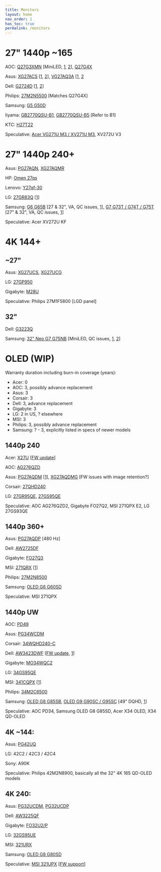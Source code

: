 ```yaml
---
title: Monitors
layout: home
nav_order: 1
has_toc: true
permalink: /monitors
---
```


# 27" 1440p ~165

AOC: [Q27G3XMN](<https://www.youtube.com/watch?v=XbQ8Pe4WVxc>) [MiniLED, [1](<https://www.rtings.com/monitor/reviews/aoc/q27g3xmn>), [2](<https://tftcentral.co.uk/reviews/aoc-q27g3xmn>)], [Q27G4X](<https://www.youtube.com/watch?v=Ix9jwP_q_IM>)

Asus: [XG27ACS](<https://www.youtube.com/watch?v=cXgvP84g2BU>) [[1](<https://www.rtings.com/monitor/reviews/asus/rog-strix-xg27acs>), [2](<https://www.youtube.com/watch?v=G2T1wNu6Q6Y>)], [VG27AQ3A](<https://www.youtube.com/watch?v=jogkXwQwQI4>) [[1](<https://www.youtube.com/watch?v=__WHIe_KPXY>), [2](<https://www.youtube.com/watch?v=X39gYoif7Jk>)

Dell: [G2724D](<https://www.youtube.com/watch?v=pw9ByU6AOd8>) [[1](<https://www.rtings.com/monitor/reviews/dell/g2724d>), [2](<https://www.youtube.com/watch?v=7Bj59SEc3f8>)]

Philips: [27M2N5500](<https://www.youtube.com/watch?v=ElbQ5WiO95c>) [Matches Q27G4X]

Samsung: [G5 G50D](<https://www.rtings.com/monitor/reviews/samsung/odyssey-g5-g50d-s27dg50>)

Iiyama: [GB2770QSU-B1](<https://www.kitguru.net/peripherals/dominic-moass/iiyama-gb2770qsu-1440p-165hz-monitor-review/6/>), [GB2770QSU-B5](<https://www.displayspecifications.com/en/news/49c490f>) [Refer to B1]

KTC: [H27T22](<https://www.youtube.com/watch?v=zXeOjYRPj08>)

Speculative: [Acer VG271U M3 / XV271U M3](<https://discord.com/channels/286168815585198080/873056765367955478/1293533301968994307>), XV272U V3

# 27" 1440p 240+

Asus: [PG27AQN](<https://www.youtube.com/watch?v=eYFtLBM3a78>), [XG27AQMR](<https://www.youtube.com/watch?v=Wik4DhEaj_8>)

HP: [Omen 27qs](<https://www.rtings.com/monitor/reviews/hp/omen-27qs>)

Lenovo: [Y27qf-30](<https://www.youtube.com/watch?v=GofFvSYi1CQ>)

LG: [27GR83Q](<https://www.youtube.com/watch?v=Z-1zV7MYT4U>) [[1](<https://www.youtube.com/watch?v=IEv895dnoVY>)]

Samsung: [G6 G65B](<https://www.rtings.com/monitor/reviews/samsung/odyssey-g6-s32bg65>) [27 & 32", VA, QC issues, [1](<https://www.typectechreviews.com/post/samsung-odyssey-g6-g65b-gaming-monitor-review>)], [G7 G73T / G74T / G75T](<https://www.youtube.com/watch?v=go1qsBetgV0>) [27" & 32", VA, QC issues, [1](<https://www.rtings.com/monitor/reviews/samsung/odyssey-g7-c32g75t>)] 

Speculative:
Acer XV272U KF

# 4K 144+

## ~27"

Asus: [XG27UCS](<https://www.youtube.com/watch?v=7c_SW4539Lk>), [XG27UCG](<https://www.youtube.com/watch?v=rVYVDODQmQ8>)

LG: [27GP950](<https://www.rtings.com/monitor/reviews/lg/27gp950-b>)

Gigabyte: [M28U](<https://www.youtube.com/watch?v=xnJjuQdQiyo>)

Speculative: Philips 27M1F5800 [LGD panel]

## 32"

Dell: [G3223Q](<https://www.rtings.com/monitor/reviews/dell/g3223q>)

Samsung: [32" Neo G7 G75NB](<https://www.youtube.com/watch?v=SMcABSuKAK0&t=697s&pp=ygUGbmVvIGc3>) [MiniLED, QC issues, [1](<https://www.rtings.com/monitor/reviews/samsung/odyssey-neo-g7-s32bg75>), [2](<https://pcmonitors.info/reviews/samsung-odyssey-neo-g7-s32bg75/>)]

# OLED (WIP)

Warranty duration including burn-in coverage (years):
- Acer: 0
- AOC: 3, possibly advance replacement
- Asus: 3
- Corsair: 3
- Dell: 3, advance replacement
- Gigabyte: 3
- LG: 2 in US, ? elsewhere 
- MSI: 3
- Philips: 3, possibly advance replacement
- Samsung: ? - 3, explicitly listed in specs of newer models

## 1440p 240

Acer: [X27U](<https://www.youtube.com/watch?v=9Fnmz2e_4xI>) [[FW update](<https://www.youtube.com/watch?v=n58SwahHSVk>)]

AOC: [AG276QZD](<https://www.youtube.com/watch?v=C0PS9yM-t6Y>)

Asus: [PG27AQDM](<https://www.youtube.com/watch?v=R0AkfhZp70w>) [[1](<https://www.youtube.com/watch?v=CqRT06hFDL8>)], [XG27AQDMG](<https://www.youtube.com/watch?v=4OD1Gml24gI>) [FW issues with image retention?]

Corsair: [27QHD240](<https://www.youtube.com/watch?v=ksNCMduj_yc>)

LG: [27GR95QE](<https://www.youtube.com/watch?v=2YBJFYGtmQk>), [27GS95QE](<https://www.rtings.com/monitor/reviews/lg/27gs95qe-b>)

Speculative: AOC AG276QZD2, Gigabyte FO27Q2, MSI 271QPX E2, LG 27GS93QE

## 1440p 360+

Asus: [PG27AQDP](<https://www.youtube.com/watch?v=fLekvkdOQvI>) [480 Hz]

Dell: [AW2725DF](<https://www.youtube.com/watch?v=0ssesoCm4lU>)

Gigabyte: [FO27Q3](<https://www.youtube.com/watch?v=Je2WdeqaHto>)

MSI: [271QRX](<https://www.youtube.com/watch?v=XgtzP5Xs1aI>) [[1](<https://www.youtube.com/watch?v=-BcXYC9ANxE>)]

Philips: [27M2N8500](<https://www.youtube.com/watch?v=k7fe2KeD25g>)

Samsung: [OLED G6 G60SD](<https://www.rtings.com/monitor/reviews/samsung/odyssey-oled-g6-g60sd-s27dg60>)

Speculative: MSI 271QPX

## 1440p UW

AOC: [PD49](<https://tftcentral.co.uk/reviews/aoc-agon-pro-porsche-design-pd49>)

Asus: [PG34WCDM](<https://www.rtings.com/monitor/reviews/asus/rog-swift-oled-pg34wcdm>)

Corsair: [34WQHD240-C](<https://www.youtube.com/watch?v=_5gInzdwoQs>)

Dell: [AW3423DWF](<https://www.youtube.com/watch?v=b0aLF3KVOTQ>) [[FW update](<https://www.youtube.com/watch?v=jTvqGFBPIw4>), [1](<https://www.rtings.com/monitor/reviews/dell/alienware-aw3423dwf>)]

Gigabyte: [MO34WQC2](<https://www.youtube.com/watch?v=AaHOcqinQBI>)

LG: [34GS95QE](<https://www.rtings.com/monitor/reviews/lg/34gs95qe-b>)

MSI: [341CQPX](<https://www.youtube.com/watch?v=YYCKQ2Pcgw0>) [[1](<https://tftcentral.co.uk/reviews/msi-mpg-341cqpx-qd-oled>)]

Philips: [34M2C6500](<https://www.youtube.com/watch?v=iPCvktwPp60>)

Samsung: [OLED G8 G85SB](<https://www.youtube.com/watch?v=RmDmJ_1SudA>), [OLED G9 G90SC / G95SC](<https://www.youtube.com/watch?v=BSTds2SjxsU>) [49" DQHD, [1](<https://www.rtings.com/monitor/reviews/samsung/odyssey-oled-g9-g95sc-s49cg95>)]

Speculative: AOC PD34, Samsung OLED G8 G85SD, Acer X34 OLED, X34 QD-OLED

## 4K ~144: 

Asus: [PG42UQ](<https://www.youtube.com/watch?v=MNBmFJ68SCw>)

LG: 42C2 / 42C3 / 42C4

Sony: A90K

Speculative: Philips 42M2N8900, basically all the 32" 4K 165 QD-OLED models

## 4K 240:

Asus: [PG32UCDM](<https://www.youtube.com/watch?v=qywLwR7KT9M>), [PG32UCDP](<https://www.youtube.com/watch?v=5HNZina-4Tc>)

Dell: [AW3225QF](<https://www.youtube.com/watch?v=GR9H_kg1uZU>)

Gigabyte: [FO32U2/P](<https://www.youtube.com/watch?v=dLVLX_busi4>)

LG: [32GS95UE](<https://www.youtube.com/watch?v=Jvdng6cqlhI>)

MSI: [321URX](<https://www.youtube.com/watch?v=O1cPgQ9F4IY>)

Samsung: [OLED G8 G80SD](<https://www.rtings.com/monitor/reviews/samsung/odyssey-oled-g8-g80sd-s32dg80>)

Speculative: [MSI 321UPX](<https://tftcentral.co.uk/news/the-msi-mag-321upx-is-now-available-differences-with-the-mpg-model-explained>) [[FW support](<https://www.msi.com/news/detail/MAG-321UPX-QD-OLED-and-MAG-271QPX-QD-OLED-Support-Firmware-Update-143951>)]